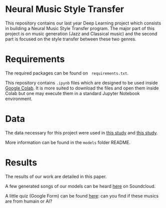 # Neural Music Style Transfer

This repository contains our last year Deep Learning project which consists in building a Neural Music Style Transfer program. The major part of this project is on music generation (Jazz and Classical music) and the second part is focused on the style transfer between these two genres.

# Requirements


The required packages can be found on ` requirements.txt`.

This repository contains `.ipynb` files which are designed to be used inside [Google Colab](https://colab.research.google.com/). It is more suited to download the files and open them inside Colab but one may execute them in a standard Jupyter Notebook environment.

# Data

The data necessary for this project were used in [this study](https://arxiv.org/pdf/1809.07575.pdf) and [this study](https://arxiv.org/pdf/1708.03535.pdf).

More information can be found in the `models` folder README.

# Results

The results of our work are detailed in this paper.

A few generated songs of our models can be heard [here](https://soundcloud.com/user-367037269) on Soundcloud.

A little quiz (Google Form) can be found [here](https://docs.google.com/forms/d/e/1FAIpQLSfkeH5jZ16TkFFxTYAGkCwFxho8-IIBFKtkLmycTc01ty-I9A/viewform): can you find if these musics are from humain or AI?

